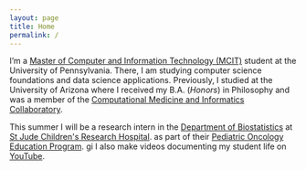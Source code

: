 ```yaml
---
layout: page
title: Home
permalink: /
---
```


I’m a [Master of Computer and Information Technology (MCIT)](https://onlinelearning.seas.upenn.edu/mcit/) student at the University of Pennsylvania. There, I am studying computer science foundations and data science applications. Previously, I studied at the University of Arizona where I received my B.A. (*Honors*) in Philosophy and was a member of the [Computational Medicine and Informatics Collaboratory](https://com-in.collab.arizona.edu/).

This summer I will be a research intern in the [Department of Biostatistics](https://www.stjude.org/research/departments-divisions/biostatistics.html) at [St Jude Children's Research Hospital](https://www.stjude.org/). as part of their [Pediatric Oncology Education Program](https://www.stjude.org/education-training/predoctoral-training/internships/pediatric-oncology-education-poe-program.html).
gi
I also make videos documenting my student life on [YouTube](http://www.youtube.com/c/cedricvicera).
